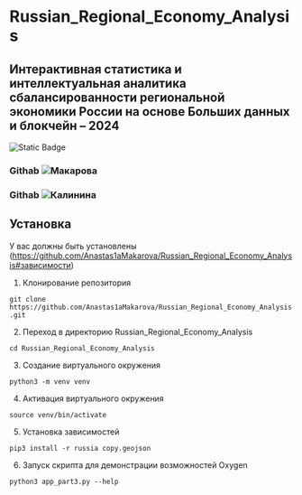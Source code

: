 # Russian_Regional_Economy_Analysis
## Интерактивная статистика и интеллектуальная аналитика сбалансированности  региональной экономики России на основе Больших данных и блокчейн – 2024

<!--Блок информации о репозитории в бейджах-->
![Static Badge]()
### Githab  ![Макарова](https://github.com/Anastas1aMakarova/Russian_Regional_Economy_Analysis)
### Githab  ![Калинина](https://github.com/Kal1n1na/Russian_Regional_Economy_Analysis)

<!--Установка-->
## Установка 
У вас должны быть установлены (https://github.com/Anastas1aMakarova/Russian_Regional_Economy_Analysis#зависимости)

1. Клонирование репозитория 

```git clone https://github.com/Anastas1aMakarova/Russian_Regional_Economy_Analysis.git```

2. Переход в директорию Russian_Regional_Economy_Analysis

```cd Russian_Regional_Economy_Analysis```

3. Создание виртуального окружения

```python3 -m venv venv```

4. Активация виртуального окружения

```source venv/bin/activate```

5. Установка зависимостей

```pip3 install -r russia copy.geojson```

6. Запуск скрипта для демонстрации возможностей Oxygen

```python3 app_part3.py --help```
